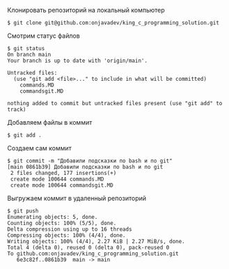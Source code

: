 Клонировать репозиторий на локальный компьютер

```shell
$ git clone git@github.com:onjavadev/king_c_programming_solution.git
```

Смотрим статус файлов
```shell
$ git status
On branch main
Your branch is up to date with 'origin/main'.

Untracked files:
  (use "git add <file>..." to include in what will be committed)
	commands.MD
	commandsgit.MD

nothing added to commit but untracked files present (use "git add" to track)
```

Добавляем файлы в коммит

```shell
$ git add .
```

Создаем сам коммит

```shell
$ git commit -m "Добавили подсказки по bash и по git"
[main 0861b39] Добавили подсказки по bash и по git
 2 files changed, 177 insertions(+)
 create mode 100644 commands.MD
 create mode 100644 commandsgit.MD
```

Выгружаем коммит в удаленный репозиторий

```shell
$ git push
Enumerating objects: 5, done.
Counting objects: 100% (5/5), done.
Delta compression using up to 16 threads
Compressing objects: 100% (4/4), done.
Writing objects: 100% (4/4), 2.27 KiB | 2.27 MiB/s, done.
Total 4 (delta 0), reused 0 (delta 0), pack-reused 0
To github.com:onjavadev/king_c_programming_solution.git
   6e3c82f..0861b39  main -> main
```


